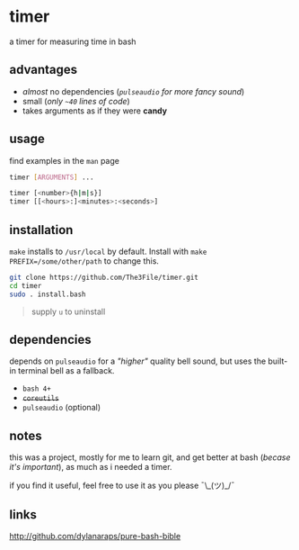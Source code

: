 # timer
a timer for measuring time in bash

## advantages
* *almost* no dependencies (*`pulseaudio` for more fancy sound*)
* small (*only `~40` lines of code*)
* takes arguments as if they were **candy**

## usage
find examples in the `man` page

``` bash
timer [ARGUMENTS] ...

timer [<number>{h|m|s}]
timer [[<hours>:]<minutes>:<seconds>]
```

## installation
`make` installs to `/usr/local` by default.
Install with `make PREFIX=/some/other/path` to change this. 

``` bash
git clone https://github.com/The3File/timer.git
cd timer
sudo . install.bash
```
> supply `u` to uninstall

## dependencies
depends on `pulseaudio` for a *"higher"* quality bell sound, but uses the built-in terminal bell as a fallback.

* `bash 4+`
* ~~`coreutils`~~
* `pulseaudio` (optional)

## notes
this was a project, mostly for me to learn git, and get better at bash (*becase it's important*),
as much as i needed a timer.

if you find it useful, feel free to use it as you please ¯\\\_(ツ)\_/¯

## links
http://github.com/dylanaraps/pure-bash-bible
